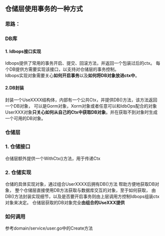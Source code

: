 ## 仓储层使用事务的一种方式

### 思路：
### DB库
#### 1. Idbops接口实现
Idbops提供了常用的事务开启、提交、回滚方法，并返回一个包装过后的ctx。
每个DB提供方需要实现该接口，以支持对仓储层的事务控制。  
Idbops实现对象需要关心**如何开启事务**以及**如何将DB对象放进ctx中**。

#### 2.DB封装
封装一个UseXXXX结构体，内部有一个公共Ctx，并提供DB()方法，该方法返回一个DB对象，
可以是Gorm对象，Xorm对象或者任意可以和IdbOps配合的对象  
UserXXX对象**只关心如何从自己的Ctx中获取DB对象**。并在获取不到对象时生成一个可用的DB对象。

### 仓储层
### 1. 仓储接口
仓储层额外提供一个WithCtx()方法，用于传递Ctx

### 2. 仓储实现
仓储的具体实现对象，通过组合UserXXXX后拥有DB()方法 帮助方便地获取DB对象，
整个仓储层直接使用DB方法获取与数据库交互的对象，至于如何获取，
由DB()方法封装实现细节，以及是否要开启事务则由上层调用方控制Idbops组装ctx对象来决定。
仓储层获取的DB对象完全**由组合的UseXXX提供**

### 如何调用
参考domain/service/user.go中的Create方法